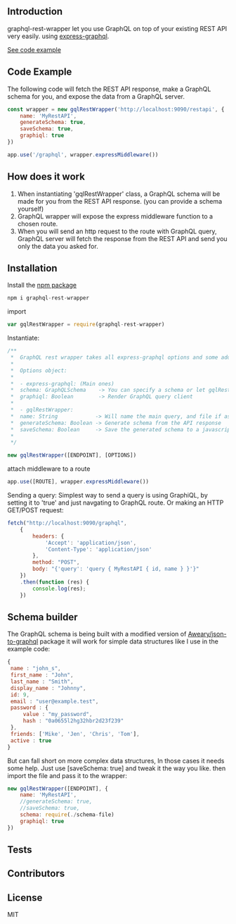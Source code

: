 ## Introduction

graphql-rest-wrapper let you use GraphQL on top of your existing REST API very easily. using [express-graphql](https://github.com/graphql/express-graphql).

[See code example](https://github.com/alonp99/graphql-rest-wrapper/tree/master/example)

## Code Example
The following code will fetch the REST API response, make a GraphQL schema for you, and expose the data from a GraphQL server.

```javascript
const wrapper = new gqlRestWrapper('http://localhost:9090/restapi', {
    name: 'MyRestAPI',
    generateSchema: true,
    saveSchema: true,
    graphiql: true
})

app.use('/graphql', wrapper.expressMiddleware())
```

## How does it work

1. When instantiating 'gqlRestWrapper' class, a GraphQL schema will be made for you from the REST API response. (you can provide a schema yourself)
2. GraphQL wrapper will expose the express middleware function to a chosen route.
3. When you will send an http request to the route with GraphQL query, GraphQL server will fetch the response from the REST API and send you only the data you asked for.


## Installation

Install the [npm package](https://www.npmjs.com/package/graphql-rest-wrapper)
```javascript
npm i graphql-rest-wrapper
```

import
```javascript
var gqlRestWrapper = require(graphql-rest-wrapper)
```

Instantiate:
```javascript
/**
 *  GraphQL rest wrapper takes all express-graphql options and some additional options.
 *
 *  Options object:
 *
 *  - express-graphql: (Main ones)
 *  schema: GraphQLSchema    -> You can specify a schema or let gqlRestWrapper to generate one with [generateSchema: true]
 *  graphiql: Boolean        -> Render GraphQL query client
 *
 *  - gqlRestWrapper:
 *  name: String            -> Will name the main query, and file if asked for
 *  generateSchema: Boolean -> Generate schema from the API response
 *  saveSchema: Boolean     -> Save the generated schema to a javascript file
 *
 */

new gqlRestWrapper([ENDPOINT], [OPTIONS])
```

attach middleware to a route
```javascript
app.use([ROUTE], wrapper.expressMiddleware())
```

Sending a query:
Simplest way to send a query is using GraphiQL, by setting it to 'true' and just navgating to GraphQL route.
Or making an HTTP GET/POST request:
```javascript
fetch("http://localhost:9090/graphql",
    {
        headers: {
            'Accept': 'application/json',
            'Content-Type': 'application/json'
        },
        method: "POST",
        body: "{'query': 'query { MyRestAPI { id, name } }'}"
    })
    .then(function (res) {
        console.log(res);
    })
```
## Schema builder

The GraphQL schema is being built with a modified version of [Aweary/json-to-graphql](https://github.com/Aweary/json-to-graphql "Aweary/json-to-graphql") package it will work for simple data structures like I use in the example code:
```javascript
{
 name : "john_s",
 first_name : "John",
 last_name : "Smith",
 display_name : "Johnny",
 id: 9,
 email : "user@example.test",
 password : {
     value : "my_password",
     hash : "0a0655l2hg32hbr2d23f239"
 },
 friends: ['Mike', 'Jen', 'Chris', 'Tom'],
 active : true
}
```
But can fall short on more complex data structures, In those cases it needs some help.
Just use [saveSchema: true] and tweak it the way you like. then import the file and pass it to the wrapper:
```javascript
new gqlRestWrapper([ENDPOINT], {
    name: 'MyRestAPI',
    //generateSchema: true,
    //saveSchema: true,
    schema: require(./schema-file)
    graphiql: true
})
```
## Tests



## Contributors



## License

MIT